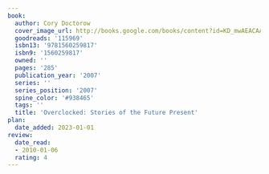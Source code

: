 ```yaml
---
book:
  author: Cory Doctorow
  cover_image_url: http://books.google.com/books/content?id=KD_mwAEACAAJ&printsec=frontcover&img=1&zoom=1&source=gbs_api
  goodreads: '115969'
  isbn13: '9781560259817'
  isbn9: '1560259817'
  owned: ''
  pages: '285'
  publication_year: '2007'
  series: ''
  series_position: '2007'
  spine_color: '#938465'
  tags: ''
  title: 'Overclocked: Stories of the Future Present'
plan:
  date_added: 2023-01-01
review:
  date_read:
  - 2010-01-06
  rating: 4
---
```


